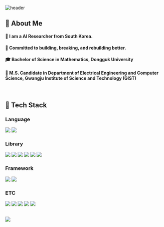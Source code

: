 <div>
  
  <!--Header-->
  ![header](https://capsule-render.vercel.app/api?type=venom&color=gradient&height=300&section=header&text=Good%20to%20see%20you%20%!&fontColor=1292EE)
  
</div>

<div>
  <!--Body-->
  
  ## 👀 About Me
  #### :raising_hand: I am a AI Researcher from South Korea.<br/>
  #### :muscle: Committed to building, breaking, and rebuilding better.<br/>
  #### :mortar_board: Bachelor of Science in Mathematics, Dongguk University
  #### :running: M.S. Candidate in Department of Electrical Engineering and Computer Science, Gwangju Institute of Science and Technology (GIST)
  <br/>
  
  ## 🧱 Tech Stack
  ### Language
  <!--Python-->
  <img src="https://img.shields.io/badge/Python-3776AB?style=flat-square&logo=Python&logoColor=white"/>
  <!--MATLAB-->
  <img src="https://img.shields.io/badge/MATLAB-005CA0?style=flat-square&logo=MATLAB&logoColor=white"/>
  <br/>
  
  ### Library
  <!--PyTorch-->
  <img src="https://img.shields.io/badge/PyTorch-EE4C2C?style=flat-square&logo=PyTorch&logoColor=white"/>
  <!--Keras-->
  <img src="https://img.shields.io/badge/Keras-D00000?style=flat-square&logo=Keras&logoColor=white"/>
  <!--Scikit-learn-->
  <img src="https://img.shields.io/badge/Scikit-learn-F7931E?style=flat-square&logo=Scikit-learn&logoColor=white"/>
  <!--Tensorflow-->
  <img src="https://img.shields.io/badge/Tensorflow-FF6F00?style=flat-square&logo=Tensorflow&logoColor=white"/>
  <!--Pandas-->
  <img src="https://img.shields.io/badge/Pandas-150458?style=flat-square&logo=Pandas&logoColor=white"/>
  <!--Numpy-->
  <img src="https://img.shields.io/badge/Numpy-013243?style=flat-square&logo=Numpy&logoColor=white"/>
  
  <br/>
  
  ### Framework
  <!--Langchain-->
  <img src="https://img.shields.io/badge/Langchain-1C3C3C?style=flat-square&logo=Langchain&logoColor=white"/>
  <!--Langgraph-->
  <img src="https://img.shields.io/badge/Langgraph-1C3C3C?style=flat-square&logo=Langgraph&logoColor=white"/>

  <br/>
  
  ### ETC
  <!--Linux-->
  <img src="https://img.shields.io/badge/Linux-FCC624?style=flat-square&logo=Linux&logoColor=white"/>
  <!--Ubuntu-->
  <img src="https://img.shields.io/badge/Ubuntu-E95420?style=flat-square&logo=Ubuntu&logoColor=white"/>
  <!--Googlecolab-->
  <img src="https://img.shields.io/badge/Googlecolab-F9AB00?style=flat-square&logo=Googlecolab&logoColor=white"/>
  <!--VScode-->
  <img src="https://img.shields.io/badge/VScode-2F80ED?style=flat-square&logo=VScode&logoColor=white"/>
  <!--Bambulab-->
  <img src="https://img.shields.io/badge/Bambulab-00AE42?style=flat-square&logo=Bambulab&logoColor=white"/>
  <br/>
  <br/>
  
  ![](./profile-3d-contrib/profile-green-animate.svg)

</div>
